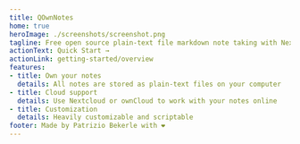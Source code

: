 ```yaml
---
title: QOwnNotes
home: true
heroImage: ./screenshots/screenshot.png
tagline: Free open source plain-text file markdown note taking with Nextcloud / ownCloud integration
actionText: Quick Start →
actionLink: getting-started/overview
features:
- title: Own your notes
  details: All notes are stored as plain-text files on your computer
- title: Cloud support
  details: Use Nextcloud or ownCloud to work with your notes online
- title: Customization
  details: Heavily customizable and scriptable
footer: Made by Patrizio Bekerle with ❤️
---
```

